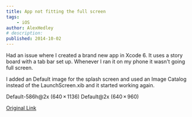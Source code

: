 ```yaml
---
title: App not fitting the full screen
tags:
    - iOS
author: AlexHedley
# description: 
published: 2014-10-02
---
```


Had an issue where I created a brand new app in Xcode 6. It uses a story board with a tab bar set up. Whenever I ran it on my phone it wasn't going full screen.

I added an Default image for the splash screen and used an Image Catalog instead of the LaunchScreen.xib and it started working again.

Default-586h@2x (640 × 1136) Default@2x (640 × 960)

[Original Link](https://alexhedley.wordpress.com/2014/10/02/app-not-fitting-the-full-screen/)
